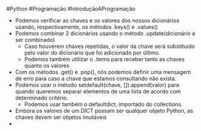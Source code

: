 
#Python #Programação #IntroduçãoAProgramação 



- Podemos verificar as chaves e os valores dos nossos dicionários usando, respectivamente, os métodos .keys() e .values()
- Podemos combinar 2 dicionários usando o método .update(dicionário a ser combinado)
	- Caso houverem chaves repetidas, o valor da chave será substituído pelo valor do dicionário que foi adicionado por último.
	- Podemos também utilizar o .items para receber tanto as chaves quanto os valores
- Com os métodos .get() e .pop(), nós podemos definir uma mensagem de erro para caso a chave que estamos consultando não exista.
- Podemos usar o método setdefault(chave, []).append(valor) para quando queremos separar elementos de uma lista de acordo com determinado critério.
	- Podemos usar também o defaultdict, importado do collections.
- Embora os valores de um DICT possam ser qualquer objeto Python, as chaves devem ser objetos imutáveis
- 